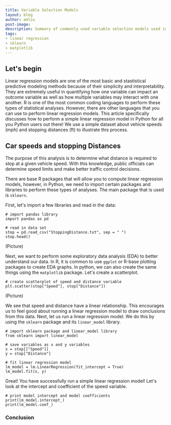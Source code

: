 ```yaml
---
title: Variable Selection Models
layout: blog
author: emliu
post-image:
description: Summary of commonly used variable selection models used in linear regression such as best subsets model, backward, and sequential replacement
tags:
- linear regression
- sklearn
- matplotlib
---
```


## Let's begin
Linear regression models are one of the most basic and stastistical predictive modeling methods because of their simplicity and interpretability. They are extremely useful in quantifying how one variable can impact an outcome variable as well as how multiple variables may interact with one another. R is one of the most common coding languages to perform these types of statistical analyses. However, there are other languages that you can use to perform linear regression models. This article specifically discusses how to perform a simple linear regression model in Python for all you Python users out there! We use a simple dataset about vehicle speeds (mph) and stopping distances (ft) to illustrate this process.

## Car speeds and stopping Distances
The purpose of this analysis is to determine what distance is required to stop at a given vehicle speed. With this knowledge, public officials can determine speed limits and make better traffic control decisions.

There are base R packages that will allow you to compute linear regression models, however, in Python, we need to import certain packages and libraries to perform these types of analyses. The main package that is used is ```sklearn```.

First, let's import a few libraries and read in the data:

```
# import pandas library
import pandas as pd

# read in data set
stop = pd.read_csv("StoppingDistance.txt", sep = " ")
stop.head()
```

(Picture)

Next, we want to perform some exploratory data analysis (EDA) to better understand our data. In R, it is common to use ```ggplot``` or R-base plotting packages to create EDA graphs. In python, we can also create the same things using the ```matplotlib``` package. Let's create a scatterplot.

```
# create scatterplot of speed and distance variable
plt.scatter(stop["Speed"], stop["Distance"])
```

(Picture)

We see that speed and distance have a linear relationship. This encourages us to feel good about running a linear regression model to draw conclusions from this data. Next, let us run a linear regression model. We do this by using the ```sklearn``` package and its ```linear_model``` library.

```
# import sklearn package and linear_model library
from sklearn import linear_model

# save variables as x and y variables
x = stop[["Speed"]]
y = stop["Distance"]

# fit linear regression model 
lm_model = lm.LinearRegression(fit_intercept = True)
lm_model.fit(x, y)
```

Great! You have successfully run a simple linear regression model! Let's look at the intercept and coefficient of the speed variable.

```
# print model intercept and model coefficients
print(lm_model.intercept_)
print(lm_model.coef_)
```











### Conclusion
